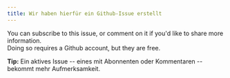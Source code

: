 ```yaml
---
title: Wir haben hierfür ein Github-Issue erstellt
---
```


You can subscribe to this issue, or comment on it if you'd like to share more information.  
Doing so requires a Github account, but they are free.

**Tip:** Ein aktives Issue -- eines mit Abonnenten oder Kommentaren -- bekommt mehr Aufmerksamkeit.

